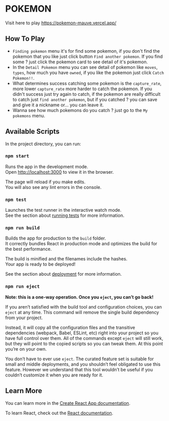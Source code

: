 # POKEMON

Visit here to play https://pokemon-mauve.vercel.app/

## How To Play
  - `Finding pokemon` menu it's for find some pokemon, if you don't find the pokemon that you like just click button `Find another pokemon`. If you find some ? just click the pokemon card to see detail of it's pokemon.
  - In the `Detail Pokemon` menu you can see detail of pokemon like `moves`, `types`, how much you have `owned`, if you like the pokemon just click `Catch Pokemon!!`.
  - What determines success catching some pokemon is the `capture_rate`, more lower `capture_rate` more harder to catch the pokemon. If you didn't success just try again to catch, if the pokemon are really difficult to catch just `find another pokemon`, but if you catched ? you can save and give it a nickname or... you can leave it.
  - Wanna see how much pokemons do you catch ? just go to the `My pokemons` menu.

## Available Scripts

In the project directory, you can run:

### `npm start`

Runs the app in the development mode.\
Open [http://localhost:3000](http://localhost:3000) to view it in the browser.

The page will reload if you make edits.\
You will also see any lint errors in the console.

### `npm test`

Launches the test runner in the interactive watch mode.\
See the section about [running tests](https://facebook.github.io/create-react-app/docs/running-tests) for more information.

### `npm run build`

Builds the app for production to the `build` folder.\
It correctly bundles React in production mode and optimizes the build for the best performance.

The build is minified and the filenames include the hashes.\
Your app is ready to be deployed!

See the section about [deployment](https://facebook.github.io/create-react-app/docs/deployment) for more information.

### `npm run eject`

**Note: this is a one-way operation. Once you `eject`, you can’t go back!**

If you aren’t satisfied with the build tool and configuration choices, you can `eject` at any time. This command will remove the single build dependency from your project.

Instead, it will copy all the configuration files and the transitive dependencies (webpack, Babel, ESLint, etc) right into your project so you have full control over them. All of the commands except `eject` will still work, but they will point to the copied scripts so you can tweak them. At this point you’re on your own.

You don’t have to ever use `eject`. The curated feature set is suitable for small and middle deployments, and you shouldn’t feel obligated to use this feature. However we understand that this tool wouldn’t be useful if you couldn’t customize it when you are ready for it.

## Learn More

You can learn more in the [Create React App documentation](https://facebook.github.io/create-react-app/docs/getting-started).

To learn React, check out the [React documentation](https://reactjs.org/).
